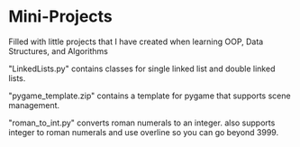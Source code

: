 # Mini-Projects
Filled with little projects that I have created when learning OOP, Data Structures, and Algorithms

"LinkedLists.py" contains classes for single linked list and double linked lists.

"pygame_template.zip" contains a template for pygame that supports scene management.

"roman_to_int.py" converts roman numerals to an integer. also supports integer to roman numerals and use overline so you can go beyond 3999.
